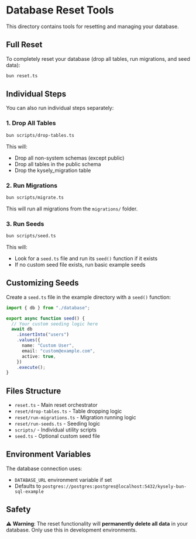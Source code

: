 # Database Reset Tools

This directory contains tools for resetting and managing your database.

## Full Reset

To completely reset your database (drop all tables, run migrations, and seed data):

```bash
bun reset.ts
```

## Individual Steps

You can also run individual steps separately:

### 1. Drop All Tables

```bash
bun scripts/drop-tables.ts
```

This will:

- Drop all non-system schemas (except public)
- Drop all tables in the public schema
- Drop the kysely_migration table

### 2. Run Migrations

```bash
bun scripts/migrate.ts
```

This will run all migrations from the `migrations/` folder.

### 3. Run Seeds

```bash
bun scripts/seed.ts
```

This will:

- Look for a `seed.ts` file and run its `seed()` function if it exists
- If no custom seed file exists, run basic example seeds

## Customizing Seeds

Create a `seed.ts` file in the example directory with a `seed()` function:

```typescript
import { db } from "./database";

export async function seed() {
  // Your custom seeding logic here
  await db
    .insertInto("users")
    .values({
      name: "Custom User",
      email: "custom@example.com",
      active: true,
    })
    .execute();
}
```

## Files Structure

- `reset.ts` - Main reset orchestrator
- `reset/drop-tables.ts` - Table dropping logic
- `reset/run-migrations.ts` - Migration running logic
- `reset/run-seeds.ts` - Seeding logic
- `scripts/` - Individual utility scripts
- `seed.ts` - Optional custom seed file

## Environment Variables

The database connection uses:

- `DATABASE_URL` environment variable if set
- Defaults to `postgres://postgres:postgres@localhost:5432/kysely-bun-sql-example`

## Safety

⚠️ **Warning**: The reset functionality will **permanently delete all data** in your database. Only use this in development environments.
